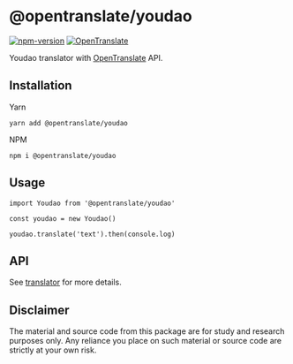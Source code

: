 # @opentranslate/youdao

[![npm-version](https://img.shields.io/npm/v/@opentranslate/youdao.svg)](https://www.npmjs.com/package/@opentranslate/youdao)
[![OpenTranslate](https://img.shields.io/badge/OpenTranslate-Compatible-brightgreen)](https://github.com/OpenTranslate)

Youdao translator with [OpenTranslate](https://github.com/OpenTranslate) API.

## Installation

Yarn

```
yarn add @opentranslate/youdao
```

NPM

```
npm i @opentranslate/youdao
```

## Usage

```
import Youdao from '@opentranslate/youdao'

const youdao = new Youdao()

youdao.translate('text').then(console.log)
```

## API

See [translator](https://github.com/OpenTranslate/OpenTranslate/blob/master/packages/translator/README.md) for more details.

## Disclaimer

The material and source code from this package are for study and research purposes only. Any reliance you place on such material or source code are strictly at your own risk.
